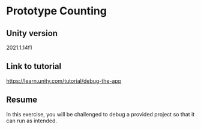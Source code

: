 # Prototype Counting

## Unity version

2021.1.14f1

## Link to tutorial

https://learn.unity.com/tutorial/debug-the-app

## Resume

In this exercise, you will be challenged to debug a provided project so that it can run as intended.